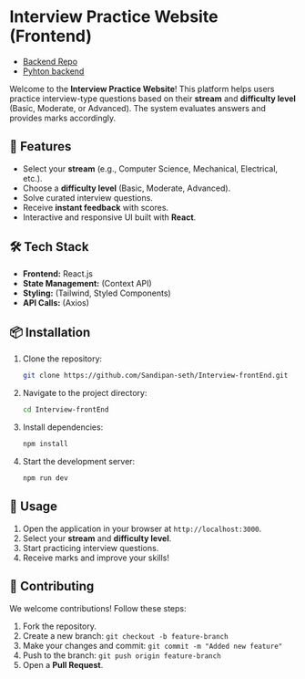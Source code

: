 # Interview Practice Website (Frontend)

- [Backend Repo](https://github.com/Rupam-Mondal/AI-Interview-Agent-Backend)
- [Pyhton backend](https://github.com/anweshagoswami/ATS_Checker)

Welcome to the **Interview Practice Website**! This platform helps users practice interview-type questions based on their **stream** and **difficulty level** (Basic, Moderate, or Advanced). The system evaluates answers and provides marks accordingly.

## 🚀 Features
- Select your **stream** (e.g., Computer Science, Mechanical, Electrical, etc.).
- Choose a **difficulty level** (Basic, Moderate, Advanced).
- Solve curated interview questions.
- Receive **instant feedback** with scores.
- Interactive and responsive UI built with **React**.

## 🛠️ Tech Stack
- **Frontend:** React.js
- **State Management:** (Context API)
- **Styling:** (Tailwind, Styled Components)
- **API Calls:** (Axios)

## 📦 Installation
1. Clone the repository:
   ```bash
   git clone https://github.com/Sandipan-seth/Interview-frontEnd.git
   ```
2. Navigate to the project directory:
   ```bash
   cd Interview-frontEnd
   ```
3. Install dependencies:
   ```bash
   npm install
   ```
4. Start the development server:
   ```bash
   npm run dev
   ```

## 📜 Usage
1. Open the application in your browser at `http://localhost:3000`.
2. Select your **stream** and **difficulty level**.
3. Start practicing interview questions.
4. Receive marks and improve your skills!

## 🎯 Contributing
We welcome contributions! Follow these steps:
1. Fork the repository.
2. Create a new branch: `git checkout -b feature-branch`
3. Make your changes and commit: `git commit -m "Added new feature"`
4. Push to the branch: `git push origin feature-branch`
5. Open a **Pull Request**.




